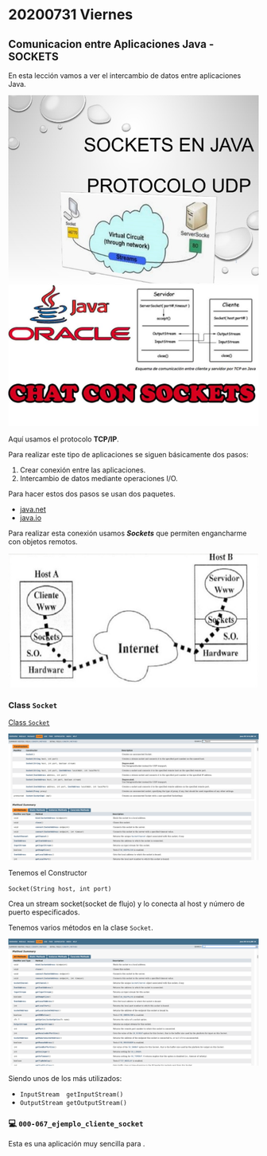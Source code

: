 # 20200731 Viernes

## Comunicacion entre Aplicaciones Java - SOCKETS

En esta lección vamos a ver el intercambio de datos entre aplicaciones Java.

<img src="images/20200731-1.jpg">

<img src="images/20200731-2.jpg">

Aquí usamos el protocolo **TCP/IP**.

Para realizar este tipo de aplicaciones se siguen básicamente dos pasos:

1. Crear conexión entre las aplicaciones.
2. Intercambio de datos mediante operaciones I/O.

Para hacer estos dos pasos se usan dos paquetes.

* [java.net](https://docs.oracle.com/en/java/javase/14/docs/api/java.base/java/net/package-summary.html)
* [java.io](https://docs.oracle.com/en/java/javase/14/docs/api/java.base/java/io/package-summary.html)

Para realizar esta conexión usamos ***Sockets*** que permiten engancharme con objetos remotos.

<img src="images/20200731-3.png">

### Class `Socket`

[Class `Socket`](https://docs.oracle.com/en/java/javase/14/docs/api/java.base/java/net/Socket.html)

<img src="images/20200731-4.png">

Tenemos el Constructor

`Socket(String host, int port)`
		
Crea un stream socket(socket de flujo) y lo conecta al host y número de puerto especificados.

Tenemos varios métodos en la clase `Socket`.

<img src="images/20200731-5.png">

Siendo unos de los más utilizados:

* `InputStream	getInputStream()`
* `OutputStream	getOutputStream()`

### :computer: `000-067_ejemplo_cliente_socket`

Esta es una aplicación muy sencilla para . 
